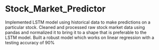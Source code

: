 # Stock_Market_Predictor

Implemented LSTM model using historical data to make predictions on a particular stock.
Cleaned and processed raw stock market data using pandas and normalized it to bring it to a shape that is preferable to the LSTM model. 
Built a robust model which works on linear regression with a testing accuracy of 90%
